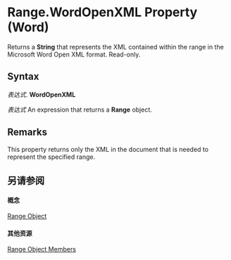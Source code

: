 
# Range.WordOpenXML Property (Word)

Returns a  **String** that represents the XML contained within the range in the Microsoft Word Open XML format. Read-only.


## Syntax

 _表达式_. **WordOpenXML**

 _表达式_ An expression that returns a **Range** object.


## Remarks

This property returns only the XML in the document that is needed to represent the specified range.


## 另请参阅


#### 概念


[Range Object](15a7a1c4-5f3f-5b6e-60e9-29688de3f274.md)
#### 其他资源


[Range Object Members](http://msdn.microsoft.com/library/3c4a36d9-2a80-5aaf-827b-275a52bfa193%28Office.15%29.aspx)